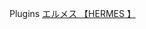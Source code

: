 Plugins
 <a href="http://www.tourbilion.com/watchoutletjp.asp?cheap=products.php?cid=170" title="エルメス 【HERMES 】">エルメス 【HERMES 】</a>